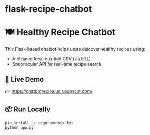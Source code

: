 # flask-recipe-chatbot
# 🍽️ Healthy Recipe Chatbot

This Flask-based chatbot helps users discover healthy recipes using:
- A cleaned local nutrition CSV (via ETL)
- Spoonacular API for real-time recipe search

## 🔗 Live Demo

👉 https://chatbotrecipe.uc.r.appspot.com/

## 📦 Run Locally

```bash
pip install -r requirements.txt
python app.py
